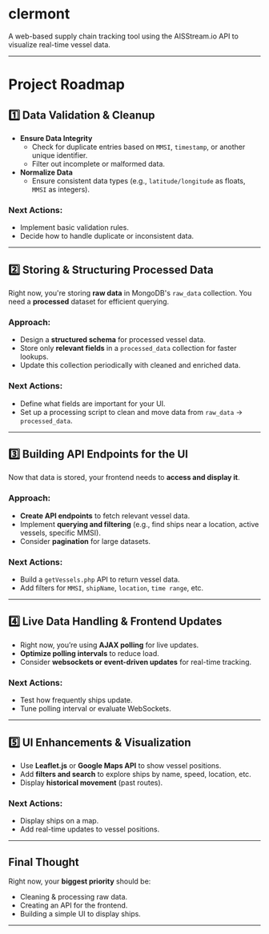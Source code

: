 # clermont

A web-based supply chain tracking tool using the AISStream.io API to visualize real-time vessel data.

---

# Project Roadmap

## 1️⃣ Data Validation & Cleanup
- **Ensure Data Integrity**
  - Check for duplicate entries based on `MMSI`, `timestamp`, or another unique identifier.
  - Filter out incomplete or malformed data.
- **Normalize Data**
  - Ensure consistent data types (e.g., `latitude/longitude` as floats, `MMSI` as integers).

### Next Actions:
- Implement basic validation rules.
- Decide how to handle duplicate or inconsistent data.

---

## 2️⃣ Storing & Structuring Processed Data
Right now, you're storing **raw data** in MongoDB's `raw_data` collection. You need a **processed** dataset for efficient querying.

### Approach:
- Design a **structured schema** for processed vessel data.
- Store only **relevant fields** in a `processed_data` collection for faster lookups.
- Update this collection periodically with cleaned and enriched data.

### Next Actions:
- Define what fields are important for your UI.
- Set up a processing script to clean and move data from `raw_data` → `processed_data`.

---

## 3️⃣ Building API Endpoints for the UI
Now that data is stored, your frontend needs to **access and display it**.

### Approach:
- **Create API endpoints** to fetch relevant vessel data.
- Implement **querying and filtering** (e.g., find ships near a location, active vessels, specific MMSI).
- Consider **pagination** for large datasets.

### Next Actions:
- Build a `getVessels.php` API to return vessel data.
- Add filters for `MMSI`, `shipName`, `location`, `time range`, etc.

---

## 4️⃣ Live Data Handling & Frontend Updates
- Right now, you’re using **AJAX polling** for live updates.
- **Optimize polling intervals** to reduce load.
- Consider **websockets or event-driven updates** for real-time tracking.

### Next Actions:
- Test how frequently ships update.
- Tune polling interval or evaluate WebSockets.

---

## 5️⃣ UI Enhancements & Visualization
- Use **Leaflet.js** or **Google Maps API** to show vessel positions.
- Add **filters and search** to explore ships by name, speed, location, etc.
- Display **historical movement** (past routes).

### Next Actions:
- Display ships on a map.
- Add real-time updates to vessel positions.

---

## Final Thought
Right now, your **biggest priority** should be:
- Cleaning & processing raw data.
- Creating an API for the frontend.
- Building a simple UI to display ships.

---
